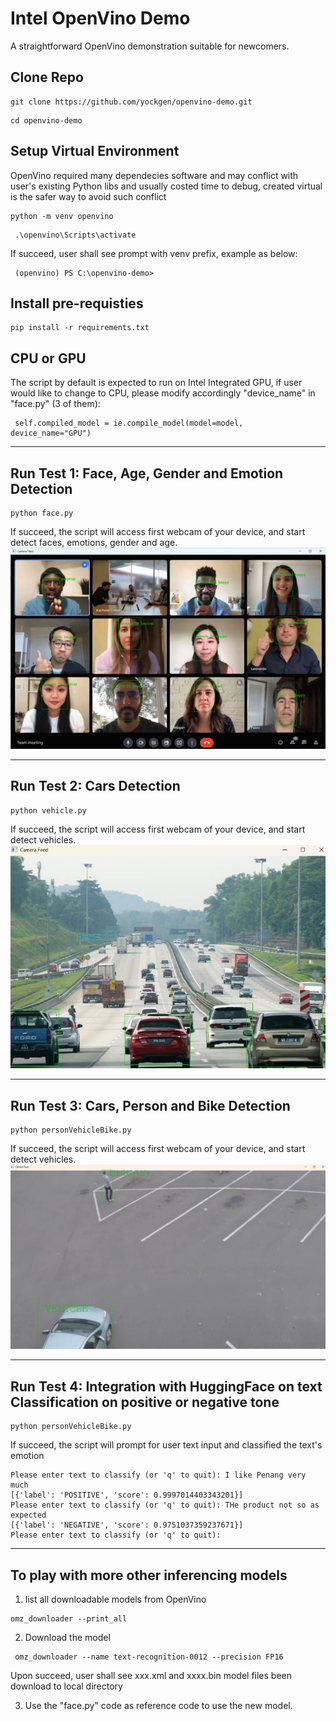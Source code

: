 # Intel OpenVino Demo
A straightforward OpenVino demonstration suitable for newcomers. 

## Clone Repo
```
git clone https://github.com/yockgen/openvino-demo.git
```
```
cd openvino-demo
```
## Setup Virtual Environment
OpenVino required many dependecies software and may conflict with user's existing Python libs and usually costed time to debug, created virtual is the safer way to avoid such conflict
```
python -m venv openvino
```
```
 .\openvino\Scripts\activate
```
If succeed, user shall see prompt with venv prefix, example as below:
```
 (openvino) PS C:\openvino-demo>
```
## Install pre-requisties
```
pip install -r requirements.txt
```
## CPU or GPU
The script by default is expected to run on Intel Integrated GPU, if user would like to change to CPU, please modify accordingly "device_name" in "face.py" (3 of them): 
```
 self.compiled_model = ie.compile_model(model=model, device_name="GPU")
```
___
## Run Test 1: Face, Age, Gender and Emotion Detection
```
python face.py
```
If succeed, the script will access first webcam of your device, and start detect faces, emotions, gender and age.
![Alt text](demo.jpg)
___
## Run Test 2: Cars Detection
```
python vehicle.py
```
If succeed, the script will access first webcam of your device, and start detect vehicles.
![Alt text](demo02.jpg)
___
## Run Test 3: Cars, Person and Bike Detection
```
python personVehicleBike.py
```
If succeed, the script will access first webcam of your device, and start detect vehicles.
![Alt text](demo03.jpg)
___
## Run Test 4: Integration with HuggingFace on text Classification on positive or negative tone
```
python personVehicleBike.py
```
If succeed, the script will prompt for user text input and classified the text's emotion
```
Please enter text to classify (or 'q' to quit): I like Penang very much
[{'label': 'POSITIVE', 'score': 0.9997014403343201}]
Please enter text to classify (or 'q' to quit): THe product not so as expected
[{'label': 'NEGATIVE', 'score': 0.9751037359237671}]
Please enter text to classify (or 'q' to quit):
```


___
## To play with more other inferencing models
1. list all downloadable models from OpenVino
```
omz_downloader --print_all
```
2. Download the model
```
 omz_downloader --name text-recognition-0012 --precision FP16
```
Upon succeed, user shall see xxx.xml and xxxx.bin model files been download to local directory

3. Use the "face.py" code as reference code to use the new model. 
